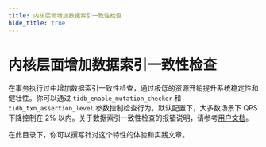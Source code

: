 ```yaml
---
title: 内核层面增加数据索引一致性检查
hide_title: true
---
```


# 内核层面增加数据索引一致性检查

在事务执行过中增加数据索引一致性检查，通过极低的资源开销提升系统稳定性和健壮性。你可以通过 `tidb_enable_mutation_checker` 和 `tidb_txn_assertion_level` 参数控制检查行为。默认配置下，大多数场景下 QPS 下降控制在 2% 以内。关于数据索引一致性检查的报错说明，请参考[用户文档](https://docs.pingcap.com/zh/tidb/v6.0/troubleshoot-data-inconsistency-errors)。



在此目录下，你可以撰写针对这个特性的体验和实践文章。
